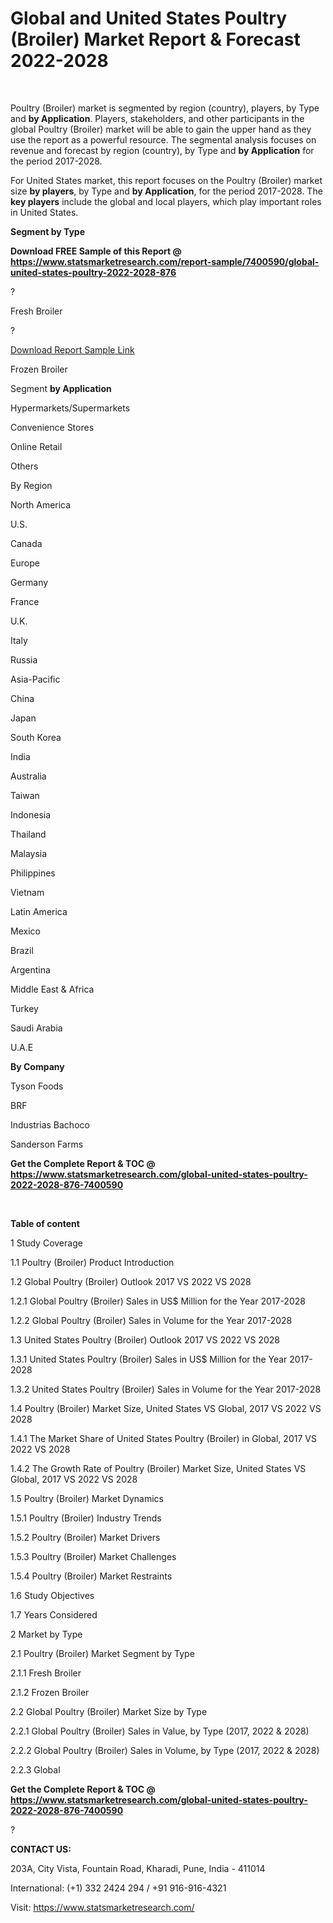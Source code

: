 <h1>Global and United States Poultry (Broiler) Market Report & Forecast 2022-2028</h1><br/><p>Poultry (Broiler) market is segmented by region (country), players, by Type and <strong>by Application</strong>. Players, stakeholders, and other participants in the global Poultry (Broiler) market will be able to gain the upper hand as they use the report as a powerful resource. The segmental analysis focuses on revenue and forecast by region (country), by Type and <strong>by Application</strong> for the period 2017-2028.</p>
 
 
 
 <p>For United States market, this report focuses on the Poultry (Broiler) market size <strong>by players</strong>, by Type and <strong>by Application</strong>, for the period 2017-2028. The <strong>key players</strong> include the global and local players, which play important roles in United States.</p>
 
 
 
 <p><strong>Segment by Type</strong></p>
 
 
 
 <div><b>Download FREE Sample of this Report @ <a href="https://www.statsmarketresearch.com/download-free-sample/7400590/global-united-states-poultry-2022-2028-876">https://www.statsmarketresearch.com/report-sample/7400590/global-united-states-poultry-2022-2028-876</a></b></div>
 
 
 
 <p>? </p>
 
 
 
 <p>Fresh Broiler</p>
 
 
 
 <p>? </p>
 
 
 
 <p><a href="https://www.statsmarketresearch.com/download-free-sample/7400590/global-united-states-poultry-2022-2028-876">Download Report Sample Link</a></p>
 
 
 
 <p>Frozen Broiler</p>
 
 
 
 <p>Segment <strong>by Application</strong></p>
 
 
 
 <p>Hypermarkets/Supermarkets</p>
 
 
 
 <p>Convenience Stores</p>
 
 
 
 <p>Online Retail</p>
 
 
 
 <p>Others</p>
 
 
 
 <p>By Region</p>
 
 
 
 <p>North America</p>
 
 
 
 <p>U.S.</p>
 
 
 
 <p>Canada</p>
 
 
 
 <p>Europe</p>
 
 
 
 <p>Germany</p>
 
 
 
 <p>France</p>
 
 
 
 <p>U.K.</p>
 
 
 
 <p>Italy</p>
 
 
 
 <p>Russia</p>
 
 
 
 <p>Asia-Pacific</p>
 
 
 
 <p>China</p>
 
 
 
 <p>Japan</p>
 
 
 
 <p>South Korea</p>
 
 
 
 <p>India</p>
 
 
 
 <p>Australia</p>
 
 
 
 <p>Taiwan</p>
 
 
 
 <p>Indonesia</p>
 
 
 
 <p>Thailand</p>
 
 
 
 <p>Malaysia</p>
 
 
 
 <p>Philippines</p>
 
 
 
 <p>Vietnam</p>
 
 
 
 <p>Latin America</p>
 
 
 
 <p>Mexico</p>
 
 
 
 <p>Brazil</p>
 
 
 
 <p>Argentina</p>
 
 
 
 <p>Middle East & Africa</p>
 
 
 
 <p>Turkey</p>
 
 
 
 <p>Saudi Arabia</p>
 
 
 
 <p>U.A.E</p>
 
 
 
 <p><strong>By Company</strong></p>
 
 
 
 <p>Tyson Foods</p>
 
 
 
 <p>BRF</p>
 
 
 
 <p>Industrias Bachoco</p>
 
 
 
 <p>Sanderson Farms</p>
 
 
 
 <div><b>Get the Complete Report & TOC @ <a href="https://www.statsmarketresearch.com/global-united-states-poultry-2022-2028-876-7400590">https://www.statsmarketresearch.com/global-united-states-poultry-2022-2028-876-7400590</a></b></div>
 
 
 
 <p><br />
 
 <b>Table of content</b></p>
 
 
 
 <p>1 Study Coverage<br />
 
 1.1 Poultry (Broiler) Product Introduction<br />
 
 1.2 Global Poultry (Broiler) Outlook 2017 VS 2022 VS 2028<br />
 
 1.2.1 Global Poultry (Broiler) Sales in US$ Million for the Year 2017-2028<br />
 
 1.2.2 Global Poultry (Broiler) Sales in Volume for the Year 2017-2028<br />
 
 1.3 United States Poultry (Broiler) Outlook 2017 VS 2022 VS 2028<br />
 
 1.3.1 United States Poultry (Broiler) Sales in US$ Million for the Year 2017-2028<br />
 
 1.3.2 United States Poultry (Broiler) Sales in Volume for the Year 2017-2028<br />
 
 1.4 Poultry (Broiler) Market Size, United States VS Global, 2017 VS 2022 VS 2028<br />
 
 1.4.1 The Market Share of United States Poultry (Broiler) in Global, 2017 VS 2022 VS 2028<br />
 
 1.4.2 The Growth Rate of Poultry (Broiler) Market Size, United States VS Global, 2017 VS 2022 VS 2028<br />
 
 1.5 Poultry (Broiler) Market Dynamics<br />
 
 1.5.1 Poultry (Broiler) Industry Trends<br />
 
 1.5.2 Poultry (Broiler) Market Drivers<br />
 
 1.5.3 Poultry (Broiler) Market Challenges<br />
 
 1.5.4 Poultry (Broiler) Market Restraints<br />
 
 1.6 Study Objectives<br />
 
 1.7 Years Considered<br />
 
 2 Market by Type<br />
 
 2.1 Poultry (Broiler) Market Segment by Type<br />
 
 2.1.1 Fresh Broiler<br />
 
 2.1.2 Frozen Broiler<br />
 
 2.2 Global Poultry (Broiler) Market Size by Type<br />
 
 2.2.1 Global Poultry (Broiler) Sales in Value, by Type (2017, 2022 & 2028)<br />
 
 2.2.2 Global Poultry (Broiler) Sales in Volume, by Type (2017, 2022 & 2028)<br />
 
 2.2.3 Global</p>
 
 
 
 <div><b>Get the Complete Report & TOC @ <a href="https://www.statsmarketresearch.com/global-united-states-poultry-2022-2028-876-7400590">https://www.statsmarketresearch.com/global-united-states-poultry-2022-2028-876-7400590</a></b></div>
 
 
 
 <p>? </p>
 
 
 
 <p><b>CONTACT US:</b><br />
 
 203A, City Vista, Fountain Road, Kharadi, Pune, India - 411014<br />
 
 International: (+1) 332 2424 294 / +91 916-916-4321<br />
 
 Visit: <a href="https://www.statsmarketresearch.com/">https://www.statsmarketresearch.com/</a></p>